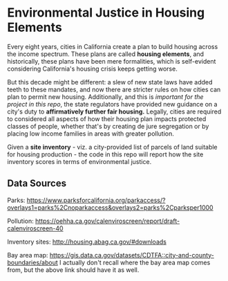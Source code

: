 # Environmental Justice in Housing Elements

Every eight years, cities in California create a plan to build housing across the income spectrum. These plans are called **housing elements**, and historically, these plans have been mere formalities, which is self-evident considering California's housing crisis keeps getting worse.

But this decade might be different: a slew of new state laws have added teeth to these mandates, and now there are stricter rules on how cities can plan to permit new housing. Additionally, and this is *important for the project in this repo*, the state regulators have provided new guidance on a city's duty to **affirmatively further fair housing.** Legally, cities are required to considered all aspects of how their housing plan impacts protected classes of people, whether that's by creating de jure segregation or by placing low income families in areas with greater pollution.

Given a **site inventory** - viz. a city-provided list of parcels of land suitable for housing production - the code in this repo will report how the site inventory scores in terms of environmental justice.

## Data Sources

Parks: https://www.parksforcalifornia.org/parkaccess/?overlays1=parks%2Cnoparkaccess&overlays2=parks%2Cparksper1000

Pollution: https://oehha.ca.gov/calenviroscreen/report/draft-calenviroscreen-40

Inventory sites: http://housing.abag.ca.gov/#downloads

Bay area map: https://gis.data.ca.gov/datasets/CDTFA::city-and-county-boundaries/about
I actually don't recall where the bay area map comes from, but the above link should have it as well.
